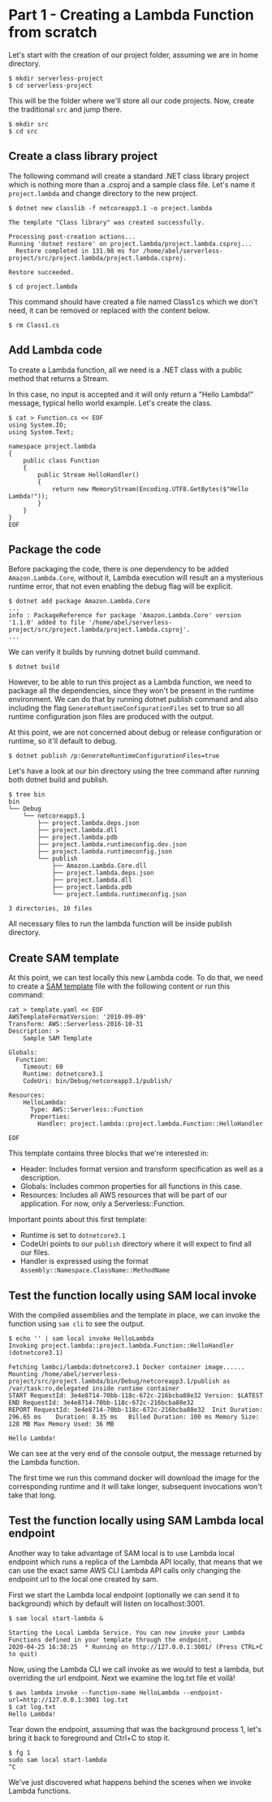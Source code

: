 # Part 1 - Creating a Lambda Function from scratch

Let's start with the creation of our project folder, assuming we are in home directory.

```shell
$ mkdir serverless-project
$ cd serverless-project
```
This will be the folder where we'll store all our code projects. Now, create the traditional ```src``` and jump there.

```shell
$ mkdir src
$ cd src
```

## Create a class library project

The following command will create a standard .NET class library project which is nothing more than a .csproj and a sample class file. Let's name it ```project.lambda``` and change directory to the new project.

```shell
$ dotnet new classlib -f netcoreapp3.1 -o project.lambda

The template "Class library" was created successfully.

Processing post-creation actions...
Running 'dotnet restore' on project.lambda/project.lambda.csproj...
  Restore completed in 131.98 ms for /home/abel/serverless-project/src/project.lambda/project.lambda.csproj.

Restore succeeded.

$ cd project.lambda
```
This command should have created a file named Class1.cs which we don't need, it can be removed or replaced with the content below.

```shell
$ rm Class1.cs
```
## Add Lambda code

To create a Lambda function, all we need is a .NET class with a public method that returns a Stream.

In this case, no input is accepted and it will only return a "Hello Lambda!" message, typical hello world example. Let's create the class.

```shell
$ cat > Function.cs << EOF
using System.IO;
using System.Text;

namespace project.lambda
{
    public class Function
    {
        public Stream HelloHandler()
        {
            return new MemoryStream(Encoding.UTF8.GetBytes($"Hello Lambda!"));
        }
    }
}
EOF
```

## Package the code

Before packaging the code, there is one dependency to be added ```Amazon.Lambda.Core```, without it, Lambda execution will result an a mysterious runtime error, that not even enabling the debug flag will be explicit. 

```shell
$ dotnet add package Amazon.Lambda.Core
...
info : PackageReference for package 'Amazon.Lambda.Core' version '1.1.0' added to file '/home/abel/serverless-project/src/project.lambda/project.lambda.csproj'.
...
```

We can verify it builds by running dotnet build command. 

```shell
$ dotnet build
```

However, to be able to run this project as a Lambda function, we need to package all the dependencies, since they won't be present in the runtime environment. We can do that by running dotnet publish command and also including the flag ```GenerateRuntimeConfigurationFiles``` set to true so all runtime configuration json files are produced with the output. 

At this point, we are not concerned about debug or release configuration or runtime, so it'll default to debug.

```shell
$ dotnet publish /p:GenerateRuntimeConfigurationFiles=true

```
Let's have a look at our bin directory using the tree command after running both dotnet build and publish.
```shell
$ tree bin
bin
└── Debug
    └── netcoreapp3.1
        ├── project.lambda.deps.json
        ├── project.lambda.dll
        ├── project.lambda.pdb
        ├── project.lambda.runtimeconfig.dev.json
        ├── project.lambda.runtimeconfig.json
        └── publish
            ├── Amazon.Lambda.Core.dll
            ├── project.lambda.deps.json
            ├── project.lambda.dll
            ├── project.lambda.pdb
            └── project.lambda.runtimeconfig.json

3 directories, 10 files
```
All necessary files to run the lambda function will be inside publish directory.

## Create SAM template

At this point, we can test locally this new Lambda code. To do that, we need to create a [SAM template](https://github.com/awslabs/serverless-application-model) file with the following content or run this command:

```shell
cat > template.yaml << EOF
AWSTemplateFormatVersion: '2010-09-09'
Transform: AWS::Serverless-2016-10-31
Description: >
    Sample SAM Template

Globals:
  Function:
    Timeout: 60
    Runtime: dotnetcore3.1
    CodeUri: bin/Debug/netcoreapp3.1/publish/

Resources:
    HelloLambda:
      Type: AWS::Serverless::Function
      Properties:
        Handler: project.lambda::project.lambda.Function::HelloHandler

EOF
```

This template contains three blocks that we're interested in:
* Header: Includes format version and transform specification as well as a description.
* Globals: Includes common properties for all functions in this case.
* Resources: Includes all AWS resources that will be part of our application. For now, only a Serverless::Function.

Important points about this first template:
* Runtime is set to ```dotnetcore3.1```
* CodeUri points to our ```publish``` directory where it will expect to find all our files.
* Handler is expressed using the format ```Assembly::Namespace.ClassName::MethodName```

## Test the function locally using SAM local invoke

With the compiled assemblies and the template in place, we can invoke the function using ```sam cli``` to see the output.

```shell
$ echo '' | sam local invoke HelloLambda
Invoking project.lambda::project.lambda.Function::HelloHandler (dotnetcore3.1)

Fetching lambci/lambda:dotnetcore3.1 Docker container image......
Mounting /home/abel/serverless-project/src/project.lambda/bin/Debug/netcoreapp3.1/publish as /var/task:ro,delegated inside runtime container
START RequestId: 3e4e8714-70bb-118c-672c-216bcba88e32 Version: $LATEST
END RequestId: 3e4e8714-70bb-118c-672c-216bcba88e32
REPORT RequestId: 3e4e8714-70bb-118c-672c-216bcba88e32	Init Duration: 296.65 ms	Duration: 8.35 ms	Billed Duration: 100 ms	Memory Size: 128 MB	Max Memory Used: 36 MB	

Hello Lambda!
```

We can see at the very end of the console output, the message returned by the Lambda function.

The first time we run this command docker will download the image for the corresponding runtime and it will take longer, subsequent invocations won't take that long.

## Test the function locally using SAM Lambda local endpoint

Another way to take advantage of SAM local is to use Lambda local endpoint which runs a replica of the Lambda API locally, that means that we can use the exact same AWS CLI Lambda API calls only changing the endpoint url to the local one created by sam.

First we start the Lambda local endpoint (optionally we can send it to background) which by default will listen on localhost:3001.

```shell
$ sam local start-lambda &

Starting the Local Lambda Service. You can now invoke your Lambda Functions defined in your template through the endpoint.
2020-04-25 16:38:25  * Running on http://127.0.0.1:3001/ (Press CTRL+C to quit)
```

Now, using the Lambda CLI we call invoke as we would to test a lambda, but overriding the url endpoint. Next we examine the log.txt file et voilà!

```shell
$ aws lambda invoke --function-name HelloLambda --endpoint-url=http://127.0.0.1:3001 log.txt
$ cat log.txt 
Hello Lambda!
```
Tear down the endpoint, assuming that was the background process 1, let's bring it back to foreground and Ctrl+C to stop it.

```shell
$ fg 1
sudo sam local start-lambda
^C
```

We've just discovered what happens behind the scenes when we invoke Lambda functions.